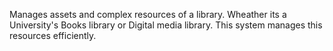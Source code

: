 Manages assets and complex resources of a library.
Wheather its a University's Books library or
Digital media library.
This system manages this resources efficiently.